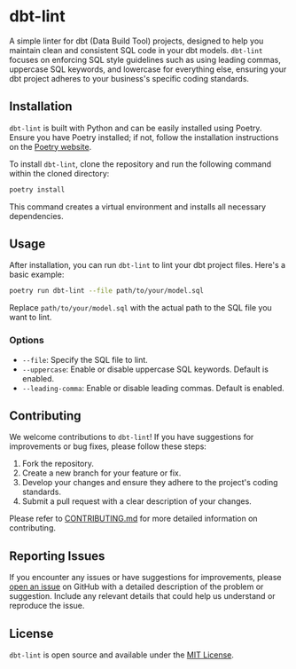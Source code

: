 # dbt-lint

A simple linter for dbt (Data Build Tool) projects, designed to help you maintain clean and consistent SQL code in your dbt models. `dbt-lint` focuses on enforcing SQL style guidelines such as using leading commas, uppercase SQL keywords, and lowercase for everything else, ensuring your dbt project adheres to your business's specific coding standards.

## Installation

`dbt-lint` is built with Python and can be easily installed using Poetry. Ensure you have Poetry installed; if not, follow the installation instructions on the [Poetry website](https://python-poetry.org/docs/).

To install `dbt-lint`, clone the repository and run the following command within the cloned directory:

```bash
poetry install
```

This command creates a virtual environment and installs all necessary dependencies.

## Usage

After installation, you can run `dbt-lint` to lint your dbt project files. Here's a basic example:

```bash
poetry run dbt-lint --file path/to/your/model.sql
```

Replace `path/to/your/model.sql` with the actual path to the SQL file you want to lint.

### Options

- `--file`: Specify the SQL file to lint.
- `--uppercase`: Enable or disable uppercase SQL keywords. Default is enabled.
- `--leading-comma`: Enable or disable leading commas. Default is enabled.

## Contributing

We welcome contributions to `dbt-lint`! If you have suggestions for improvements or bug fixes, please follow these steps:

1. Fork the repository.
2. Create a new branch for your feature or fix.
3. Develop your changes and ensure they adhere to the project's coding standards.
4. Submit a pull request with a clear description of your changes.

Please refer to [CONTRIBUTING.md](CONTRIBUTING.md) for more detailed information on contributing.

## Reporting Issues

If you encounter any issues or have suggestions for improvements, please [open an issue](https://github.com/rawlsy-py/dbt-lint/issues) on GitHub with a detailed description of the problem or suggestion. Include any relevant details that could help us understand or reproduce the issue.

## License

`dbt-lint` is open source and available under the [MIT License](LICENSE).
